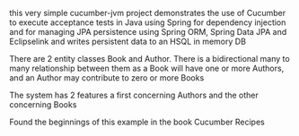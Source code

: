 
this very simple cucumber-jvm project demonstrates the use of Cucumber to execute acceptance tests in Java
using Spring for dependency injection and for managing JPA persistence using Spring ORM, Spring Data JPA and
Eclipselink and writes persistent data to an HSQL in memory DB

There are 2 entity classes Book and Author. There is a bidirectional many to many relationship between them
 as a Book will have one or more Authors, and an Author may contribute to zero or more Books

The system has 2 features a first concerning Authors and the other concerning Books

Found the beginnings of this example in the book Cucumber Recipes
